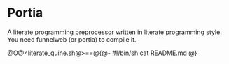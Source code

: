 Portia
======

A literate programming preprocessor written in literate programming style.
You need funnelweb (or portia) to compile it.


@O@<literate_quine.sh@>==@{@-
#!/bin/sh
cat README.md
@}
